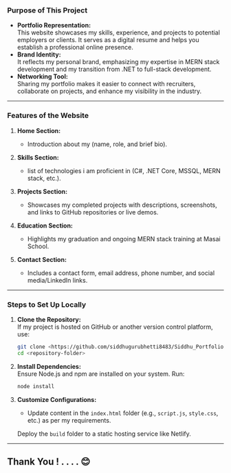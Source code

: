 

### **Purpose of This Project**  
- **Portfolio Representation:**  
  This website showcases my skills, experience, and projects to potential employers or clients. It serves as a digital resume and helps you establish a professional online presence.  
- **Brand Identity:**  
  It reflects my personal brand, emphasizing my expertise in MERN stack development and my transition from .NET to full-stack development.  
- **Networking Tool:**  
  Sharing my portfolio makes it easier to connect with recruiters, collaborate on projects, and enhance my visibility in the industry.  

-------

### **Features of the Website**  
1. **Home Section:**  
   - Introduction about my (name, role, and brief bio).  

2. **Skills Section:**  
   - list of technologies i  am proficient in (C#, .NET Core, MSSQL, MERN stack, etc.).  

3. **Projects Section:**  
   - Showcases my completed projects with descriptions, screenshots, and links to GitHub repositories or live demos.  

5. **Education Section:**  
   - Highlights my graduation and ongoing MERN stack training at Masai School.  

6. **Contact Section:**  
   - Includes a contact form, email address, phone number, and social media/LinkedIn links.  

---

### **Steps to Set Up Locally**  
1. **Clone the Repository:**  
   If my project is hosted on GitHub or another version control platform, 
   use:  
   ```bash
   git clone <https://github.com/siddhugurubhetti8483/Siddhu_Portfolio-.git>
   cd <repository-folder>
   ```

2. **Install Dependencies:**  
   Ensure Node.js and npm are installed on your system. Run:  
   ```bash
   node install
   ```

3. **Customize Configurations:**  
   - Update content in the `index.html` folder (e.g., `script.js`, `style.css`, etc.) as per my requirements.  

   Deploy the `build` folder to a static hosting service like Netlify.  

---

## Thank You ! . . . . 😊